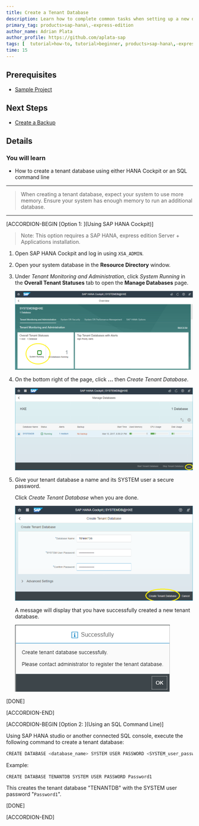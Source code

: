 ```yaml
---
title: Create a Tenant Database
description: Learn how to complete common tasks when setting up a new database. In this tutorial, you will create a tenant database using either HANA cockpit or an SQL command line.
primary_tag: products>sap-hana\,-express-edition
author_name: Adrian Plata
author_profile: https://github.com/aplata-sap
tags: [  tutorial>how-to, tutorial>beginner, products>sap-hana\,-express-edition  ]
time: 15
---
```

## Prerequisites
 - [Sample Project](https://developers.sap.com/tutorials/hxe-ua-dbfundamentals-sample-project.html)


## Next Steps
 - [Create a Backup](https://developers.sap.com/tutorials/hxe-ua-dbfundamentals-backups.html)

## Details
### You will learn
  - How to create a tenant database using either HANA Cockpit or an SQL command line


---

> When creating a tenant database, expect your system to use more memory. Ensure your system has enough memory to run an additional database.

---

[ACCORDION-BEGIN [Option 1: ](Using SAP HANA Cockpit)]

> Note:
> This option requires a SAP HANA, express edition Server + Applications installation.

1. Open SAP HANA Cockpit and log in using `XSA_ADMIN`.

2. Open your system database in the __Resource Directory__ window.

3. Under _Tenant Monitoring and Administration_, click _System Running_ in the __Overall Tenant Statuses__ tab to open the __Manage Databases__ page.

    ![Overall Tenant Statuses](tenantdb_running.png)

4. On the bottom right of the page, click __...__ then _Create Tenant Database_.

    ![Manage Databases Page](manage_databases.png)

5. Give your tenant database a name and its SYSTEM user a secure password.

    Click _Create Tenant Database_ when you are done.

    ![Create Tenant Database](Cockpit_createtenantdb.png)

    A message will display that you have successfully created a new tenant database.

    ![Successfully Created Tenant Database](success.png)


[DONE]

[ACCORDION-END]

[ACCORDION-BEGIN [Option 2: ](Using an SQL Command Line)]

Using SAP HANA studio or another connected SQL console, execute the following command to create a tenant database:

```bash
CREATE DATABASE <database_name> SYSTEM USER PASSWORD <SYSTEM_user_password>
```

Example:

```
CREATE DATABASE TENANTDB SYSTEM USER PASSWORD Password1
```

This creates the tenant database "TENANTDB" with the SYSTEM user password "`Password1`".


[DONE]

[ACCORDION-END]

